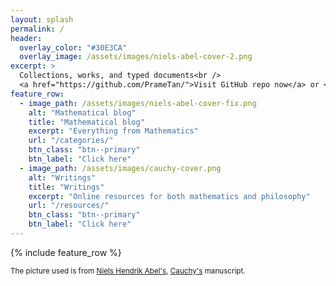 ```yaml
---
layout: splash
permalink: /
header:
  overlay_color: "#30E3CA"
  overlay_image: /assets/images/niels-abel-cover-2.png
excerpt: >
  Collections, works, and typed documents<br />
  <a href="https://github.com/PrameTan/">Visit GitHub repo now</a> or <a href="https://prametan.github.io/resources">Writings</a>
feature_row:
  - image_path: /assets/images/niels-abel-cover-fix.png
    alt: "Mathematical blog"
    title: "Mathematical blog"
    excerpt: "Everything from Mathematics"
    url: "/categories/"
    btn_class: "btn--primary"
    btn_label: "Click here" 
  - image_path: /assets/images/cauchy-cover.png
    alt: "Writings"
    title: "Writings"
    excerpt: "Online resources for both mathematics and philosophy"
    url: "/resources/"
    btn_class: "btn--primary"
    btn_label: "Click here" 
---
```


{% include feature_row %}

<small>The picture used is from [Niels Hendrik Abel's](https://www.abelprize.no/nedlastning/verker/abel_handskrift3_opt.pdf), [Cauchy's](http://dla.library.upenn.edu/dla/medren/pageturn.html?id=MEDREN_9958856333503681&rotation=0&size=0&currentpage=2) manuscript.</small>